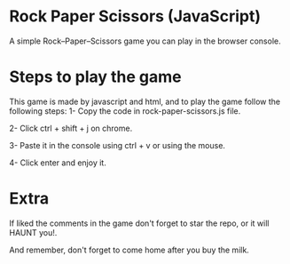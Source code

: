 # Rock Paper Scissors (JavaScript)

A simple Rock–Paper–Scissors game you can play in the browser console.
# Steps to play the game
This game is made by javascript and html, and to play the game follow the following steps:
1- Copy the code in rock-paper-scissors.js file.

2- Click ctrl + shift + j on chrome.

3- Paste it in the console using ctrl + v or using the mouse.

4- Click enter and enjoy it.

# Extra
If liked the comments in the game don't forget to star the repo, or it will HAUNT you!.

And remember, don't forget to come home after you buy the milk.

